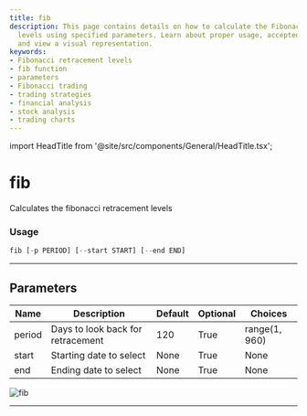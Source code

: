 ```yaml
---
title: fib
description: This page contains details on how to calculate the Fibonacci retracement
  levels using specified parameters. Learn about proper usage, accepted parameters,
  and view a visual representation.
keywords:
- Fibonacci retracement levels
- fib function
- parameters
- Fibonacci trading
- trading strategies
- financial analysis
- stock analysis
- trading charts
---
```


import HeadTitle from '@site/src/components/General/HeadTitle.tsx';

<HeadTitle title="fib - Ta - Crypto - Reference | OpenBB Terminal Docs" />

# fib

Calculates the fibonacci retracement levels

### Usage

```python
fib [-p PERIOD] [--start START] [--end END]
```

---

## Parameters

| Name | Description | Default | Optional | Choices |
| ---- | ----------- | ------- | -------- | ------- |
| period | Days to look back for retracement | 120 | True | range(1, 960) |
| start | Starting date to select | None | True | None |
| end | Ending date to select | None | True | None |

![fib](https://user-images.githubusercontent.com/46355364/154310727-81a1eab3-5565-42c7-8b47-4f80288dd700.png)

---
